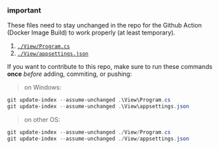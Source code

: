 ### important

These files need to stay unchanged in the repo for the Github Action (Docker Image Build) to work properly (at least temporary).

1. <code>[./View/Program.cs](View/Program.cs)</code>
2. <code>[./View/appsettings.json](View/appsettings.json)</code>

If you want to contribute to this repo, make sure to run these commands **once** _before_ adding, commiting, or pushing:

> on Windows:
```powershell
git update-index --assume-unchanged .\View\Program.cs
git update-index --assume-unchanged .\View\appsettings.json
```
> on other OS:
```powershell
git update-index --assume-unchanged ./View/Program.cs
git update-index --assume-unchanged ./View/appsettings.json
```
